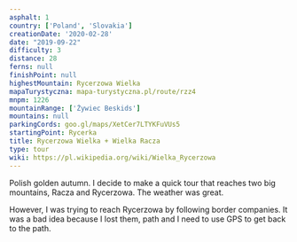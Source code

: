 ```yaml
---
asphalt: 1
country: ['Poland', 'Slovakia']
creationDate: '2020-02-28'
date: "2019-09-22"
difficulty: 3
distance: 28
ferns: null
finishPoint: null
highestMountain: Rycerzowa Wielka
mapaTurystyczna: mapa-turystyczna.pl/route/rzz4
mnpm: 1226
mountainRange: ['Żywiec Beskids']
mountains: null
parkingCords: goo.gl/maps/XetCer7LTYKFuVUs5
startingPoint: Rycerka
title: Rycerzowa Wielka + Wielka Racza
type: tour
wiki: https://pl.wikipedia.org/wiki/Wielka_Rycerzowa
---
```


Polish golden autumn. I decide to make a quick tour that reaches two big mountains, Racza and Rycerzowa. The weather was great.

However, I was trying to reach Rycerzowa by following border companies. It was a bad idea because I lost them, path and I need to use GPS to get back to the path.
